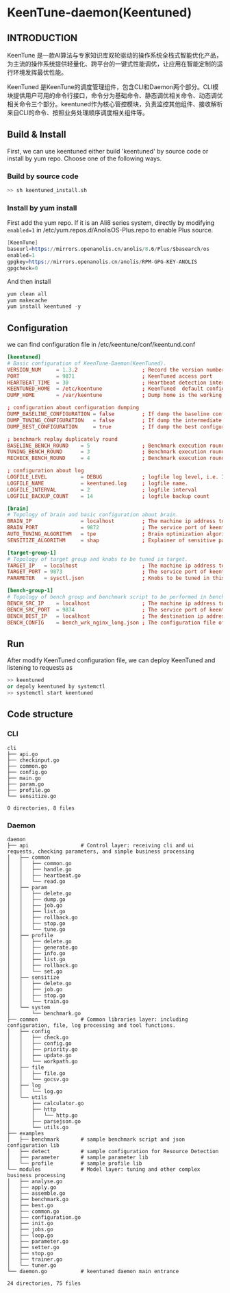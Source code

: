 # KeenTune-daemon(Keentuned)
## INTRODUCTION
KeenTune 是一款AI算法与专家知识库双轮驱动的操作系统全栈式智能优化产品，为主流的操作系统提供轻量化、跨平台的一键式性能调优，让应用在智能定制的运行环境发挥最优性能。

KeenTuned 是KeenTune的调度管理组件，包含CLI和Daemon两个部分。CLI模块提供用户可用的命令行接口，命令分为基础命令、静态调优相关命令、动态调优相关命令三个部分。keentuned作为核心管控模块，负责监控其他组件、接收解析来自CLI的命令、按照业务处理顺序调度相关组件等。

## Build & Install
First, we can use keentuned either build 'keentuned' by source code or install by yum repo. Choose one of the following ways.

### Build by source code
```s
>> sh keentuned_install.sh
``` 
### Install by yum install
First add the yum repo. If it is an Ali8 series system, directly by modifying `enabled=1` in /etc/yum.repos.d/AnolisOS-Plus.repo to enable Plus source.
```s
[KeenTune]
baseurl=https://mirrors.openanolis.cn/anolis/8.6/Plus/$basearch/os
enabled=1
gpgkey=https://mirrors.openanolis.cn/anolis/RPM-GPG-KEY-ANOLIS
gpgcheck=0
```
And then install
```s
yum clean all
yum makecache
yum install keentuned -y
```

## Configuration
we can find configuration file in /etc/keentune/conf/keentund.conf
```conf
[keentuned]
# Basic configuration of KeenTune-Daemon(KeenTuned).
VERSION_NUM     = 1.3.2                     ; Record the version number of keentune
PORT            = 9871                      ; KeenTuned access port
HEARTBEAT_TIME  = 30                        ; Heartbeat detection interval(unit: seconds), recommended value 30
KEENTUNED_HOME  = /etc/keentune             ; KeenTuned  default configuration root location
DUMP_HOME       = /var/keentune             ; Dump home is the working directory for KeenTune job execution result

; configuration about configuration dumping
DUMP_BASELINE_CONFIGURATION = false         ; If dump the baseline configuration.
DUMP_TUNING_CONFIGURATION   = false         ; If dump the intermediate configuration.
DUMP_BEST_CONFIGURATION     = true          ; If dump the best configuration.

; benchmark replay duplicately round
BASELINE_BENCH_ROUND    = 5                 ; Benchmark execution rounds of baseline
TUNING_BENCH_ROUND      = 3                 ; Benchmark execution rounds during tuning execution
RECHECK_BENCH_ROUND     = 4                 ; Benchmark execution rounds after tuning for recheck

; configuration about log
LOGFILE_LEVEL           = DEBUG             ; logfile log level, i.e. INFO, DEBUG, WARN, FATAL
LOGFILE_NAME            = keentuned.log     ; logfile name.
LOGFILE_INTERVAL        = 2                 ; logfile interval
LOGFILE_BACKUP_COUNT    = 14                ; logfile backup count

[brain]
# Topology of brain and basic configuration about brain.
BRAIN_IP                = localhost         ; The machine ip address to depoly keentune-brain.
BRAIN_PORT              = 9872              ; The service port of keentune-brain.
AUTO_TUNING_ALGORITHM   = tpe               ; Brain optimization algorithm. i.e. tpe, hord, random
SENSITIZE_ALGORITHM     = shap              ; Explainer of sensitive parameter training. i.e. shap, lasso, univariate

[target-group-1]
# Topology of target group and knobs to be tuned in target.
TARGET_IP   = localhost                     ; The machine ip address to depoly keentune-target.
TARGET_PORT = 9873                          ; The service port of keentune-target.
PARAMETER   = sysctl.json                   ; Knobs to be tuned in this target

[bench-group-1]
# Topology of bench group and benchmark script to be performed in bench.
BENCH_SRC_IP    = localhost                 ; The machine ip address to depoly keentune-bench.
BENCH_SRC_PORT  = 9874                      ; The service port of keentune-bench.
BENCH_DEST_IP   = localhost                 ; The destination ip address in benchmark workload.
BENCH_CONFIG    = bench_wrk_nginx_long.json ; The configuration file of benchmark to be performed

```

## Run
After modify KeenTuned configuration file, we can deploy KeenTuned and listening to requests as
```s
>> keentuned
or depoly keentuned by systemctl
>> systemctl start keentuned
```

## Code structure
### CLI
```
cli
├── api.go
├── checkinput.go
├── common.go
├── config.go
├── main.go
├── param.go
├── profile.go
└── sensitize.go

0 directories, 8 files
```
### Daemon
```
daemon
├── api                 # Control layer: receiving cli and ui requests, checking parameters, and simple business processing
│   ├── common
│   │   ├── common.go
│   │   ├── handle.go
│   │   ├── heartbeat.go
│   │   └── read.go
│   ├── param
│   │   ├── delete.go
│   │   ├── dump.go
│   │   ├── job.go
│   │   ├── list.go
│   │   ├── rollback.go
│   │   ├── stop.go
│   │   └── tune.go
│   ├── profile
│   │   ├── delete.go
│   │   ├── generate.go
│   │   ├── info.go
│   │   ├── list.go
│   │   ├── rollback.go
│   │   └── set.go
│   ├── sensitize
│   │   ├── delete.go
│   │   ├── job.go
│   │   ├── stop.go
│   │   └── train.go
│   └── system
│       └── benchmark.go
├── common              # Common libraries layer: including configuration, file, log processing and tool functions.
│   ├── config
│   │   ├── check.go
│   │   ├── config.go
│   │   ├── priority.go
│   │   ├── update.go
│   │   └── workpath.go
│   ├── file
│   │   ├── file.go
│   │   └── gocsv.go
│   ├── log
│   │   └── log.go
│   └── utils
│       ├── calculator.go
│       ├── http
│       │   └── http.go
│       ├── parsejson.go
│       └── utils.go
├── examples
│   ├── benchmark       # sample benchmark script and json configuration lib
│   ├── detect          # sample configuration for Resource Detection
│   ├── parameter       # sample parameter lib 
│   └── profile         # sample profile lib
└── modules             # Model layer: tuning and other complex business processing
│   ├── analyse.go
│   ├── apply.go
│   ├── assemble.go
│   ├── benchmark.go
│   ├── best.go
│   ├── common.go
│   ├── configuration.go
│   ├── init.go
│   ├── jobs.go
│   ├── loop.go
│   ├── parameter.go
│   ├── setter.go
│   ├── stop.go
│   ├── trainer.go
│   └── tuner.go
└── daemon.go           # keentuned daemon main entrance

24 directories, 75 files
```